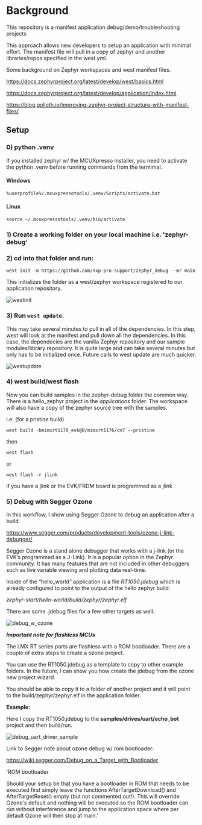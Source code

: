 # Background

This repository is a manifest application debug/demo/troubleshooting projects

This approach allows new developers to setup an application with minimal effort.  The manifest file will pull in a copy of zephyr and another libraries/repos specified in the west.yml.

Some background on Zephyr workspaces and west manifest files.

https://docs.zephyrproject.org/latest/develop/west/basics.html

https://docs.zephyrproject.org/latest/develop/application/index.html

https://blog.golioth.io/improving-zephyr-project-structure-with-manifest-files/


## Setup

### 0)  python .venv

If you installed zephyr w/ the MCUXpresso installer, you need to activate the python .venv before running commands from the termimal.


#### Windows		  

`%userprofile%/.mcuxpressotools/.venv/Scripts/activate.bat`

#### Linux

`source ~/.mcuxpressotools/.venv/bin/activate`

### 1) Create a working folder on your local machine i.e. 'zephyr-debug'

### 2) cd into that folder and run:


```
west init -m https://github.com/nxp-pro-support/zephyr_debug --mr main
```

This initializes the folder as a west/zephyr workspace registered to our application repository.

![westinit](https://github.com/user-attachments/assets/e8ef3847-9884-4891-b699-e43253df9339)

### 3)  Run `west update`.   

This may take several minutes to pull in all of the dependencies. In this step,  west will look at the manifest and pull down all the dependencies.   In this case, the dependecies are the vanilla Zephyr repository and our sample modules/library repository. It is quite large and can take several minutes but only has to be initialized once.  Future calls to west update are much quicker.


![westupdate](https://github.com/user-attachments/assets/c9331b24-3dce-4138-9d28-41ca8a2436b9)


### 4)  west build/west flash

Now you can build samples in the zephyr-debug folder the common way.  There is a hello_zephyr project in the *applications* folder.  The workspace will also have a copy of the zephyr source tree with the samples.

i.e.  (for a pristine build)

`west build -bmimxrt1170_evk@B/mimxrt1176/cm7 --pristine`

then

`west flash`

or

`west flash -r jlink`

if you have a jlink or the EVK/FRDM board is programmed as a jlink


### 5)  Debug with Segger Ozone

In this workflow, I show using Segger Ozone to debug an application after a build.   

https://www.segger.com/products/development-tools/ozone-j-link-debugger/

Segger Ozone is a stand alone debugger that works with a j-link (or the EVK’s programmed as a J-Link).   It is a popular option in the Zephyr community.   It has many features that are not included in other debuggers such as live variable viewing and plotting data real-time.

Inside of the “hello_world” application is a file *RT1050.jdebug* which is already configured to point to the output of the hello zephyr build:

*zephyr-start/hello-world/build/zephyr/zephyr.elf*

There are some .jdebug files for a few other targets as well.

![debug_w_ozone](https://github.com/nxp-pro-support/zephyr-start/assets/152433281/a989f9bd-2523-4e7b-8b55-adedeb7094d7)

***Important note for flashless MCUs***

The i.MX RT series parts are flashless with a ROM bootloader.   There are a couple of extra steps to create a ozone project. 

You can use the RT1050.jdebug as a template to copy to other example folders. In the future, I can show you how create the jdebug from the ozone new project wizard.

You should be able to copy it to a folder of another project and it will point to the build/zephyr/zephyr.elf in the application folder.

**Example:**

Here I copy the RT1050.jdebug to the **samples/drives/uart/echo_bot** project and then build/run.

![debug_uart_driver_sample](https://github.com/nxp-pro-support/zephyr-start/assets/152433281/0e4389b4-df8a-4205-a49e-6a86e8a922b4)

Link to Segger note about ozone debug w/ rom bootloader:

https://wiki.segger.com/Debug_on_a_Target_with_Bootloader

'ROM bootloader

Should your setup be that you have a bootloader in ROM that needs to be executed first simply leave the functions AfterTargetDownload() and AfterTargetReset() empty (but not commented out!). This will override Ozone's default and nothing will be executed so the ROM bootloader can run without interference and jump to the application space where per default Ozone will then stop at main.'



